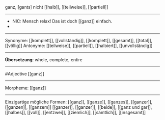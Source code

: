 ganz, [ɡants]
nicht [[halb]], [[teilweise]], [[partiell]]

---
- NIC: Mensch relax! Das ist doch [[ganz]] einfach.
- 

---
Synonyme: 
[[komplett]], [[vollständig]], [[komplett]], [[gesamt]], [[total]], [[völlig]]
Antonyme: [[teilweise]], [[partiell]], [[halbiert]], [[unvollständig]]

---
**Übersetzung**:
whole, complete, entire

---
#Adjective [[ganz]]

---
Morpheme:
[[ganz]]

---


Einzigartige mögliche Formen: 
[[ganz]], [[ganze]], [[ganzes]], [[ganzer]], [[ganzen]], [[ganzem]]
[[ganzer]], [[ganzer]], [[beide]], [[ganz und gar]], [[halbes]], [[voll]], [[entzwei]], [[ziemlich]], [[sämtlich]], [[insgesamt]]